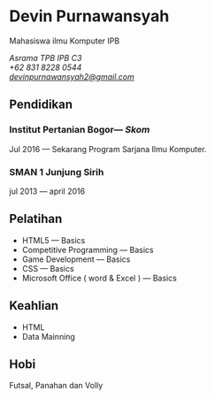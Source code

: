# Devin Purnawansyah
Mahasiswa ilmu Komputer IPB

*Asrama TPB IPB C3* \
*+62 831 8228 0544* \
*devinpurnawansyah2@gmail.com*
## Pendidikan

### Institut Pertanian Bogor— *Skom*

Jul 2016 — Sekarang Program Sarjana Ilmu Komputer.

### SMAN 1 Junjung Sirih 

jul 2013 — april 2016

## Pelatihan

* HTML5 — Basics
* Competitive Programming — Basics
* Game Development — Basics
* CSS — Basics
* Microsoft Office ( word & Excel ) — Basics

## Keahlian

* HTML
* Data Mainning

## Hobi
Futsal, Panahan dan Volly



